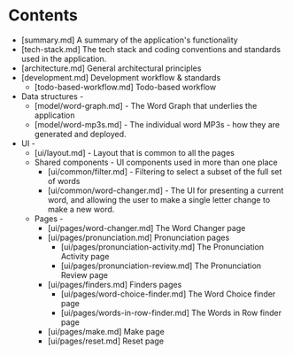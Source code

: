 # Contents

* [summary.md] A summary of the application's functionality
* [tech-stack.md] The tech stack and coding conventions and standards used in the application.
* [architecture.md] General architectural principles
* [development.md] Development workflow & standards
   * [todo-based-workflow.md] Todo-based workflow
* Data structures -
  * [model/word-graph.md] - The Word Graph that underlies the application
  * [model/word-mp3s.md] - The individual word MP3s - how they are generated and deployed.
* UI -
  * [ui/layout.md] - Layout that is common to all the pages
  * Shared components - UI components used in more than one place
    * [ui/common/filter.md] - Filtering to select a subset of the full set of words
    * [ui/common/word-changer.md] - The UI for presenting a current word, and allowing the 
      user to make a single letter change to make a new word.
  * Pages -
    * [ui/pages/word-changer.md] The Word Changer page
    * [ui/pages/pronunciation.md] Pronunciation pages
      * [ui/pages/pronunciation-activity.md] The Pronunciation Activity page
      * [ui/pages/pronunciation-review.md] The Pronunciation Review page
    * [ui/pages/finders.md] Finders pages
      * [ui/pages/word-choice-finder.md] The Word Choice finder page
      * [ui/pages/words-in-row-finder.md] The Words in Row finder page
    * [ui/pages/make.md] Make page
    * [ui/pages/reset.md] Reset page
